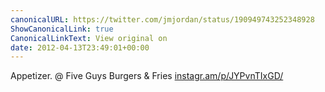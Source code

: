 ```yaml
---
canonicalURL: https://twitter.com/jmjordan/status/190949743252348928
ShowCanonicalLink: true
CanonicalLinkText: View original on
date: 2012-04-13T23:49:01+00:00
---
```

Appetizer.  @ Five Guys Burgers & Fries [instagr.am/p/JYPvnTIxGD/](http://instagr.am/p/JYPvnTIxGD/)